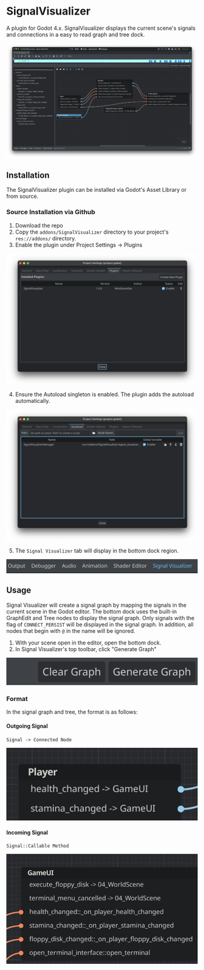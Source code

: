 # SignalVisualizer
A plugin for Godot 4.x. SignalVisualizer displays the current scene's signals and connections in a easy to read graph and tree dock.

![Signal Visualizer plugin running Godot 4.x](./ImageSignalVisualizerDemo.png)

## Installation

The SignalVisualizer plugin can be installed via Godot's Asset Library or from source.

### Source Installation via Github

1. Download the repo
2. Copy the `addons/SignalVisualizer` directory to your project's `res://addons/` directory.
3. Enable the plugin under Project Settings -> Plugins

![Plugins Tab in Godot Project Settings](./ImagePluginScreenshot.png)

4. Ensure the Autoload singleton is enabled. The plugin adds the autoload automatically.

![Autoload Tab in Godot Project Settings](./ImageAutoloadScreenshot.png)

5. The `Signal Visualizer` tab will display in the bottom dock region. 

![Godot 4.x bottom dock displaying Signal Visualizer tab](./ImageSignalVisualizerDockScreenshot.png)

## Usage

Signal Visualizer will create a signal graph by mapping the signals in the current scene in the Godot editor. The bottom dock uses the built-in GraphEdit and Tree nodes to display the signal graph. Only signals with the flag of `CONNECT_PERSIST` will be displayed in the signal graph. In addition, all nodes that begin with `@` in the name will be ignored.

1. With your scene open in the editor, open the bottom dock.
2. In Signal Visualizer's top toolbar, click "Generate Graph"

![Signal Visualizer plugin toolbar. Clear graph and Generate graph buttons.](./ImageSignalVisualizerToolbarScreenshot.png)

### Format

In the signal graph and tree, the format is as follows:

#### Outgoing Signal

```
Signal -> Connected Node
```

![Player Node Outgoing Signals](./ImageOutgoingSignalScreenshot%20.png)

#### Incoming Signal

```
Signal::Callable Method
```

![GameUI Node Incoming Signals](./ImageIncomingSignalScreenshot.png)